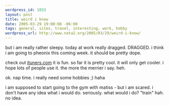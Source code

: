 ```yaml
--- 
wordpress_id: 1033
layout: post
title: weird i know
date: 2005-03-29 19:00:08 -06:00
tags: general, sites, travel, interesting, work, hobby
wordpress_url: http://www.nata2.org/2005/03/29/weird-i-know/
---
```

but i am really rather sleepy. today at work really dragged. DRAGGED. i think i am going to pheonix this coming week. it should be pretty dope. 

check out <a href="ituners.com">ituners.com</a> it is fun. so far it is pretty cool. it will only get cooler. i hope lots of people use it. the more the merrier i say. 
heh. 

ok. nap time. i really need some hobbies ;)
haha

i am supposed to start going to the gym with matiss - but i am scared. i don't have any idea what i would do. seriously. what would i do? "train" hah. no idea.

